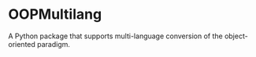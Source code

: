 # OOPMultilang

A Python package that supports multi-language conversion of the object-oriented paradigm.